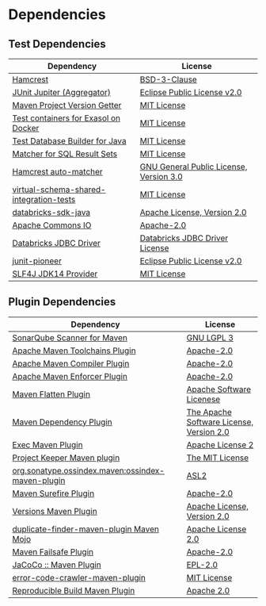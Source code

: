 <!-- @formatter:off -->
# Dependencies

## Test Dependencies

| Dependency                                    | License                                       |
| --------------------------------------------- | --------------------------------------------- |
| [Hamcrest][0]                                 | [BSD-3-Clause][1]                             |
| [JUnit Jupiter (Aggregator)][2]               | [Eclipse Public License v2.0][3]              |
| [Maven Project Version Getter][4]             | [MIT License][5]                              |
| [Test containers for Exasol on Docker][6]     | [MIT License][7]                              |
| [Test Database Builder for Java][8]           | [MIT License][9]                              |
| [Matcher for SQL Result Sets][10]             | [MIT License][11]                             |
| [Hamcrest auto-matcher][12]                   | [GNU General Public License, Version 3.0][13] |
| [virtual-schema-shared-integration-tests][14] | [MIT License][15]                             |
| [databricks-sdk-java][16]                     | [Apache License, Version 2.0][17]             |
| [Apache Commons IO][18]                       | [Apache-2.0][19]                              |
| [Databricks JDBC Driver][20]                  | [Databricks JDBC Driver License][21]          |
| [junit-pioneer][22]                           | [Eclipse Public License v2.0][3]              |
| [SLF4J JDK14 Provider][23]                    | [MIT License][24]                             |

## Plugin Dependencies

| Dependency                                              | License                                        |
| ------------------------------------------------------- | ---------------------------------------------- |
| [SonarQube Scanner for Maven][25]                       | [GNU LGPL 3][26]                               |
| [Apache Maven Toolchains Plugin][27]                    | [Apache-2.0][19]                               |
| [Apache Maven Compiler Plugin][28]                      | [Apache-2.0][19]                               |
| [Apache Maven Enforcer Plugin][29]                      | [Apache-2.0][19]                               |
| [Maven Flatten Plugin][30]                              | [Apache Software Licenese][19]                 |
| [Maven Dependency Plugin][31]                           | [The Apache Software License, Version 2.0][32] |
| [Exec Maven Plugin][33]                                 | [Apache License 2][19]                         |
| [Project Keeper Maven plugin][34]                       | [The MIT License][35]                          |
| [org.sonatype.ossindex.maven:ossindex-maven-plugin][36] | [ASL2][32]                                     |
| [Maven Surefire Plugin][37]                             | [Apache-2.0][19]                               |
| [Versions Maven Plugin][38]                             | [Apache License, Version 2.0][19]              |
| [duplicate-finder-maven-plugin Maven Mojo][39]          | [Apache License 2.0][40]                       |
| [Maven Failsafe Plugin][41]                             | [Apache-2.0][19]                               |
| [JaCoCo :: Maven Plugin][42]                            | [EPL-2.0][43]                                  |
| [error-code-crawler-maven-plugin][44]                   | [MIT License][45]                              |
| [Reproducible Build Maven Plugin][46]                   | [Apache 2.0][32]                               |

[0]: http://hamcrest.org/JavaHamcrest/
[1]: https://raw.githubusercontent.com/hamcrest/JavaHamcrest/master/LICENSE
[2]: https://junit.org/junit5/
[3]: https://www.eclipse.org/legal/epl-v20.html
[4]: https://github.com/exasol/maven-project-version-getter/
[5]: https://github.com/exasol/maven-project-version-getter/blob/main/LICENSE
[6]: https://github.com/exasol/exasol-testcontainers/
[7]: https://github.com/exasol/exasol-testcontainers/blob/main/LICENSE
[8]: https://github.com/exasol/test-db-builder-java/
[9]: https://github.com/exasol/test-db-builder-java/blob/main/LICENSE
[10]: https://github.com/exasol/hamcrest-resultset-matcher/
[11]: https://github.com/exasol/hamcrest-resultset-matcher/blob/main/LICENSE
[12]: https://github.com/itsallcode/hamcrest-auto-matcher
[13]: https://www.gnu.org/licenses/gpl-3.0.txt
[14]: https://github.com/exasol/virtual-schema-shared-integration-tests/
[15]: https://github.com/exasol/virtual-schema-shared-integration-tests/blob/main/LICENSE
[16]: https://github.com/databricks/databricks-sdk-java/databricks-sdk-java
[17]: https://github.com/databricks/databricks-sdk-java/blob/main/LICENSE
[18]: https://commons.apache.org/proper/commons-io/
[19]: https://www.apache.org/licenses/LICENSE-2.0.txt
[20]: https://docs.databricks.com/integrations/bi/jdbc-odbc-bi.html
[21]: https://databricks.com/jdbc-odbc-driver-license
[22]: https://junit-pioneer.org/
[23]: http://www.slf4j.org
[24]: http://www.opensource.org/licenses/mit-license.php
[25]: http://sonarsource.github.io/sonar-scanner-maven/
[26]: http://www.gnu.org/licenses/lgpl.txt
[27]: https://maven.apache.org/plugins/maven-toolchains-plugin/
[28]: https://maven.apache.org/plugins/maven-compiler-plugin/
[29]: https://maven.apache.org/enforcer/maven-enforcer-plugin/
[30]: https://www.mojohaus.org/flatten-maven-plugin/
[31]: http://maven.apache.org/plugins/maven-dependency-plugin/
[32]: http://www.apache.org/licenses/LICENSE-2.0.txt
[33]: https://www.mojohaus.org/exec-maven-plugin
[34]: https://github.com/exasol/project-keeper/
[35]: https://github.com/exasol/project-keeper/blob/main/LICENSE
[36]: https://sonatype.github.io/ossindex-maven/maven-plugin/
[37]: https://maven.apache.org/surefire/maven-surefire-plugin/
[38]: https://www.mojohaus.org/versions/versions-maven-plugin/
[39]: https://basepom.github.io/duplicate-finder-maven-plugin
[40]: http://www.apache.org/licenses/LICENSE-2.0.html
[41]: https://maven.apache.org/surefire/maven-failsafe-plugin/
[42]: https://www.jacoco.org/jacoco/trunk/doc/maven.html
[43]: https://www.eclipse.org/legal/epl-2.0/
[44]: https://github.com/exasol/error-code-crawler-maven-plugin/
[45]: https://github.com/exasol/error-code-crawler-maven-plugin/blob/main/LICENSE
[46]: http://zlika.github.io/reproducible-build-maven-plugin
